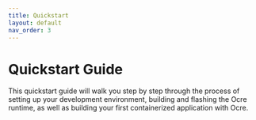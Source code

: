 ```yaml
---
title: Quickstart 
layout: default
nav_order: 3
---
```


# Quickstart Guide

This quickstart guide will walk you step by step through the process of setting up your development environment, building and flashing the Ocre runtime, as well as building your first containerized application with Ocre.